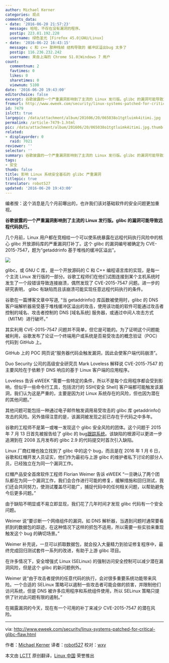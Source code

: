 ```yaml
---
author: Michael Kerner
categories: 观点
comments_data:
- date: '2016-06-20 21:57:23'
  message: 哈哈，不存在没有漏洞的程序。
  postip: 223.81.192.228
  username: 绿色圣光 [Firefox 45.0|GNU/Linux]
- date: '2016-06-22 16:43:15'
  message: c 和 c++ 那种栈帧 结构导致的 缓冲区溢出bug 太多了
  postip: 116.236.232.242
  username: 来自上海的 Chrome 51.0|Windows 7 用户
count:
  commentnum: 2
  favtimes: 0
  likes: 0
  sharetimes: 0
  viewnum: 5100
date: '2016-06-20 19:43:00'
editorchoice: false
excerpt: 谷歌披露的一个严重漏洞影响到了主流的 Linux 发行版。glibc 的漏洞可能导致远程代码执行。
fromurl: http://www.eweek.com/security/linux-systems-patched-for-critical-glibc-flaw.html
id: 7479
islctt: true
largepic: /data/attachment/album/201606/20/065038o1tgtluimk4itimi.jpg
permalink: /article-7479-1.html
pic: /data/attachment/album/201606/20/065038o1tgtluimk4itimi.jpg.thumb.jpg
related:
- displayorder: 0
  raid: 7021
reviewer: ''
selector: ''
summary: 谷歌披露的一个严重漏洞影响到了主流的 Linux 发行版。glibc 的漏洞可能导致远程代码执行。
tags:
- 安全
thumb: false
title: 影响 Linux 系统安全基石的 glibc 严重漏洞
titlepic: true
translator: robot527
updated: '2016-06-20 19:43:00'
---
```


编者按：这个消息是几个月前曝出的，也许我们该对基础软件的安全问题更加重视。


**谷歌披露的一个严重漏洞影响到了主流的 Linux 发行版。glibc 的漏洞可能导致远程代码执行。**


几个月前，Linux 用户都在竞相给一个可以使系统暴露在远程代码执行风险中的核心 glibc 开放源码库的严重漏洞打补丁。这个 glibc 的漏洞编号被确定为 CVE-2015-7547，题为“getaddrinfo 基于堆栈的缓冲区溢出”。


![](/data/attachment/album/201606/20/065038o1tgtluimk4itimi.jpg)


glibc，或 GNU C 库，是一个开放源码的 C 和 C++ 编程语言库的实现，是每一个主流 Linux 发行版的一部分。谷歌工程师们在他们试图连接到某个主机系统时发生了一个段错误导致连接崩溃，偶然发现了 CVE-2015-7547 问题。进一步的研究表明， glibc 有缺陷而且该崩溃可能实现任意远程代码执行的条件。


谷歌在一篇博客文章中写道, “当 getaddrinfo() 库函数被使用时，glibc 的 DNS 客户端解析器易受基于堆栈缓冲区溢出的攻击，使用该功能的软件可能通过攻击者控制的域名、攻击者控制的 DNS [域名系统] 服务器，或通过中间人攻击方式（MITM）进行破坏。”


其实利用 CVE-2015-7547 问题并不简单，但它是可能的。为了证明这个问题能被利用，谷歌发布了论证一个终端用户或系统是否易受攻击的概念验证（POC）代码到 GitHub 上。


GitHub 上的 POC 网页说“服务器代码会触发漏洞，因此会使客户端代码崩溃”。


Duo Security 公司的高级安全研究员 Mark Loveless 解释说 CVE-2015-7547 的主要风险在于依赖于 DNS 响应的基于 Linux 客户端的应用程序。


Loveless 告诉 eWEEK “需要一些特定的条件，所以不是每个应用程序都会受到影响，但似乎一些命令行工具，包括流行的 SSH[安全 Shell] 客户端都可能触发该漏洞，我们认为这是严重的，主要是因为对 Linux 系统存在的风险，但也因为潜在的其他问题。”


其他问题可能包括一种通过电子邮件触发调用易受攻击的 glibc 库 getaddrinfo() 攻击的风险。另外值得注意的是，该漏洞被发现之前已存在于代码之中多年。


谷歌的工程师不是第一或唯一发现这个 glibc 安全风险的团体。这个问题于 2015 年 7 月 13 日首先被报告给了 glibc 的 bug[跟踪系统](https://sourceware.org/bugzilla/show_bug.cgi?id=1866)。该缺陷的根源可以更进一步追溯到在 2008 五月发布的 glibc 2.9 的代码提交时首次引入缺陷。


Linux 厂商红帽也独立找到了 glibc 中的这个 bug，而且是在 2016 年 1 月 6 日，谷歌和红帽开发人员证实，他们作为最初与上游 glibc 的维护者私下讨论的部分人员，已经独立在为同一个漏洞工作。


红帽产品安全首席软件工程师 Florian Weimer 告诉 eWEEK “一旦确认了两个团队都在为同一个漏洞工作，我们会合作进行可能的修复，缓解措施和回归测试，我们还会共同努力，使测试覆盖尽可能广，捕捉代码中的任何相关问题，以帮助避免今后更多问题。”


由于缺陷不明显或不易立即显现，我们花了几年时间才发现 glibc 代码有一个安全问题。


Weimer 说“要诊断一个网络组件的漏洞，如 DNS 解析器，当遇到问题时通常要看抓到的数据包的踪迹，在这种情况下这样的抓包不适用，所以需要一些实验来重现触发这个 bug 的确切场景。”


Weimer 补充说，一旦可以抓取数据包，就会投入大量精力到验证修复程序中，最终完成回归测试套件一系列的改进，有助于上游 glibc 项目。


在许多情况下，安全增强式 Linux (SELinux) 的强制访问安全控制可以减少潜在漏洞风险，但是这个 glibc 的新问题例外。


Weimer 说“由于攻击者提供的任意代码的执行，会对很多重要系统功能带来风险。一个合适的 SELinux 策略可以遏制一些攻击者可能会做的损害，并限制他们访问系统，但是 DNS 被许多应用程序和系统组件使用，所以 SELinux 策略只提供了针对此问题有限的遏制。”


在揭露漏洞的今天，现在有一个可用的补丁来减少 CVE-2015-7547 的潜在风险。




---


via: <http://www.eweek.com/security/linux-systems-patched-for-critical-glibc-flaw.html>


作者：[Michael Kerner](https://twitter.com/TechJournalist) 译者：[robot527](https://github.com/robot527) 校对：[wxy](https://github.com/wxy)


本文由 [LCTT](https://github.com/LCTT/TranslateProject) 原创翻译，[Linux 中国](https://linux.cn/) 荣誉推出
